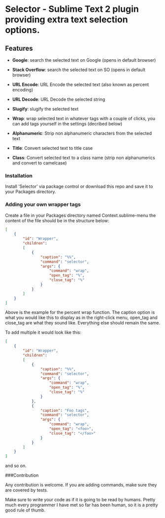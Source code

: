# Selector - Sublime Text 2 plugin providing extra text selection options.

## Features
- **Google**: search the selected text on Google (opens in default browser)

- **Stack Overflow**: search the selected text on SO (opens in default browser)

- **URL Encode**: URL Encode the selected text (also known as percent encoding)

- **URL Decode**: URL Decode the selected string

- **Slugify**: slugify the selected text

- **Wrap**: wrap selected text in whatever tags with a couple of clicks,
		    you can add tags yourself in the settings (decribed below)

- **Alphanumeric**: Strip non alphanumeric characters from the selected text

- **Title**: Convert selected text to title case

- **Class**: Convert selected text to a class name
		 (strip non alphanumerics and convert to camelcase)


### Installation

Install 'Selector' via package control or download this repo and save it to your Packages directory.

### Adding your own wrapper tags

Create a file in your Packages directory named Context.sublime-menu
the content of the file should be in the structure below:

```json
[
    {
        "id": "Wrapper",
        "children":
        [
            {
                "caption": "%%",
                "command": "selector",
                "args": {
                    "command": "wrap",
                    "open_tag": "%",
                    "close_tag": "%"
                }
            }
        ]
    }
]
```

Above is the example for the percent wrap function. The caption option is what you would like this to display as in the right-click menu, open_tag and close_tag are what they sound like. Everything else should remain the same.

To add multiple it would look like this:

```json
[
    {
        "id": "Wrapper",
        "children":
        [
            {
                "caption": "%%",
                "command": "selector",
                "args": {
                    "command": "wrap",
                    "open_tag": "%",
                    "close_tag": "%"
                }
            },
            {
                "caption": "Foo tags",
                "command": "selector",
                "args": {
                    "command": "wrap",
                    "open_tag": "<foo>",
                    "close_tag": "</foo>"
                }
            }
        ]
    }
]
```

and so on.

###Contribution

Any contribution is welcome. If you are adding commands, make sure they are covered by tests.

Make sure to write your code as if it is going to be read by humans. Pretty much every programmer I have met so far has been human, so it is a pretty good rule of thumb.
